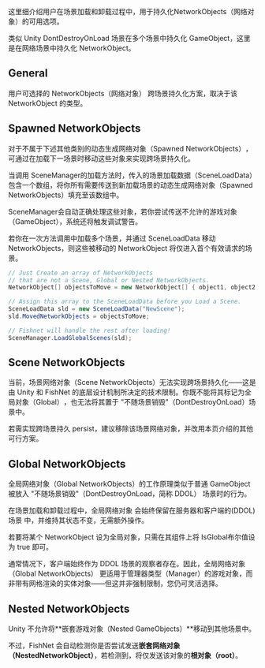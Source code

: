 这里细介绍用户在场景加载和卸载过程中，用于持久化 ​NetworkObjects（网络对象）​​的可用选项。

类似 Unity DontDestroyOnLoad 场景在多个场景中持久化 GameObject，这里是在网络场景中持久化 NetworkObject。

## General

用户可选择的 ​NetworkObjects（网络对象）​​ 跨场景持久化方案，取决于该 NetworkObject 的类型。

## Spawned NetworkObjects

对于不属于下述其他类别的动态生成网络对象（Spawned NetworkObjects）​，可通过在加载下一场景时移动这些对象来实现跨场景持久化。

当调用 SceneManager ​的加载方法时，传入的场景加载数据（SceneLoadData）​包含一个数组，将你所有需要传送到新加载场景的动态生成网络对象（Spawned NetworkObjects）​填充至该数组中。

SceneManager ​会自动正确处理这些对象，若你尝试传送不允许的游戏对象（GameObject），系统还将触发调试警告。

若你在一次方法调用中加载多个场景，并通过 ​SceneLoadData​ 移动 NetworkObjects，则这些被移动的 NetworkObject 将仅进入首个有效请求的场景。

```C#
// Just Create an array of NetworkObjects 
// that are not a Scene, Global or Nested NetworkObjects.
NetworkObject[] objectsToMove = new NetworkObject[] { object1, object2, object3 }

// Assign this array to the SceneLoadData before you Load a Scene.
SceneLoadData sld = new SceneLoadData("NewScene");
sld.MovedNetworkObjects = objectsToMove;

// Fishnet will handle the rest after loading!
SceneManager.LoadGlobalScenes(sld);
```

## Scene NetworkObjects

当前，​场景网络对象（Scene NetworkObjects）​​无法实现跨场景持久化——这是由 Unity 和 FishNet 的底层设计机制所决定的技术限制。你既不能将其标记为 ​全局对象（Global）​，也无法将其置于 ​​"不随场景销毁"（DontDestroyOnLoad）​​ 场景中。

若需实现跨场景持久 persist，建议移除该场景网络对象，并改用本页介绍的其他可行方案。

## Global NetworkObjects

全局网络对象（Global NetworkObjects）​的工作原理类似于普通 ​GameObject​ 被放入 ​​"不随场景销毁"（DontDestroyOnLoad，简称 DDOL）​​ 场景时的行为。

在场景加载和卸载过程中，​全局网络对象​ 会始终保留在服务器和客户端的 ​​(DDOL) 场景​ 中，并维持其状态不变，​无需额外操作。

若要将某个 ​NetworkObject​ 设为全局对象，只需在其组件上将 ​IsGlobal​ 布尔值设为 ​true​ 即可。

通常情况下，客户端始终作为 ​DDOL 场景​ 的观察者存在。因此，​全局网络对象（Global NetworkObjects）​​ 更适用于 ​管理器类型（Manager）​​ 的游戏对象，而非带有网格渲染的实体对象——但这并非强制限制，您仍可灵活选择。

## Nested NetworkObjects

Unity 不允许将**嵌套游戏对象（Nested GameObjects）**移动到其他场景中。

不过，FishNet 会自动检测你是否尝试发送**嵌套网络对象（NestedNetworkObject）**，若检测到，将仅发送该对象的**根对象（root）**。
